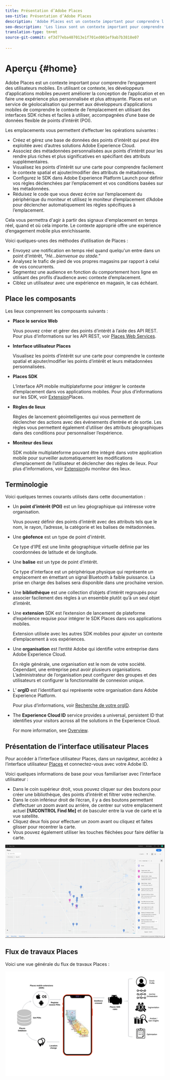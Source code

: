 ```yaml
---
title: Présentation d’Adobe Places
seo-title: Présentation d’Adobe Places
description: 'Adobe Places est un contexte important pour comprendre l’engagement des utilisateurs mobiles. En utilisant ce contexte, les développeurs d’applications mobiles peuvent améliorer la conception de l’application et en faire une expérience plus personnalisée et plus attrayante. '
seo-description: 'Les lieux sont un contexte important pour comprendre l’engagement des utilisateurs mobiles. En utilisant ce contexte, les développeurs d’applications mobiles peuvent améliorer la conception de l’application et en faire une expérience plus personnalisée et plus attrayante. '
translation-type: tm+mt
source-git-commit: ef3d77eba407013e1f701ed001ef9ab7b3818e07

---
```



# Aperçu {#home}

Adobe Places est un contexte important pour comprendre l’engagement des utilisateurs mobiles. En utilisant ce contexte, les développeurs d’applications mobiles peuvent améliorer la conception de l’application et en faire une expérience plus personnalisée et plus attrayante. Places est un service de géolocalisation qui permet aux développeurs d’applications mobiles de comprendre le contexte de l’emplacement en utilisant des interfaces SDK riches et faciles à utiliser, accompagnées d’une base de données flexible de points d’intérêt (POI).

Les emplacements vous permettent d’effectuer les opérations suivantes :

* Créez et gérez une base de données des points d’intérêt qui peut être exploitée avec d’autres solutions Adobe Experience Cloud.
* Associez des métadonnées personnalisées aux points d’intérêt pour les rendre plus riches et plus significatives en spécifiant des attributs supplémentaires.
* Visualisez les points d’intérêt sur une carte pour comprendre facilement le contexte spatial et ajouter/modifier des attributs de métadonnées.
* Configurez le SDK dans Adobe Experience Platform Launch pour définir vos règles déclenchées par l’emplacement et vos conditions basées sur les métadonnées.
* Réduisez le code que vous devez écrire sur l’emplacement du périphérique du moniteur et utilisez le moniteur d’emplacement d’Adobe pour déclencher automatiquement les règles spécifiques à l’emplacement.

Cela vous permettra d'agir à partir des signaux d'emplacement en temps réel, quand et où cela importe. Le contexte approprié offre une expérience d’engagement mobile plus enrichissante.

Voici quelques-unes des méthodes d’utilisation de Places :

* Envoyez une notification en temps réel quand quelqu'un entre dans un point d'intérêt, *"Hé...bienvenue au stade."*
* Analysez le trafic de pied de vos propres magasins par rapport à celui de vos concurrents.
* Segmentez une audience en fonction du comportement hors ligne en utilisant des profils d’audience avec contexte d’emplacement.
* Ciblez un utilisateur avec une expérience en magasin, le cas échéant.

## Place les composants

Les lieux comprennent les composants suivants :

* **Place le service Web**

   Vous pouvez créer et gérer des points d’intérêt à l’aide des API REST. Pour plus d’informations sur les API REST, voir [Places Web Services](/help/places-rest-apis/api-usage/api-usage.md).

* **Interface utilisateur Places**

   Visualisez les points d’intérêt sur une carte pour comprendre le contexte spatial et ajouter/modifier les points d’intérêt et leurs métadonnées personnalisées.

* **Places SDK**

   L’interface API mobile multiplateforme pour intégrer le contexte d’emplacement dans vos applications mobiles. Pour plus d’informations sur les SDK, voir [Extension](/help/configure-places-in-the-sdk/places-extension/places-extension.md)Places.

* **Règles de lieux**

   Règles de lancement géointelligentes qui vous permettent de déclencher des actions avec des événements d’entrée et de sortie. Les règles vous permettent également d’utiliser des attributs géographiques dans des conditions pour personnaliser l’expérience.

* **Moniteur des lieux**

   SDK mobile multiplateforme pouvant être intégré dans votre application mobile pour surveiller automatiquement les modifications d’emplacement de l’utilisateur et déclencher des règles de lieux. Pour plus d’informations, voir [Extension](/help/configure-places-in-the-sdk/places-monitor-extension/places-monitor-extension.md)du moniteur des lieux.

## Terminologie

Voici quelques termes courants utilisés dans cette documentation :

* Un **point d’intérêt (POI)** est un lieu géographique qui intéresse votre organisation.

   Vous pouvez définir des points d’intérêt avec des attributs tels que le nom, le rayon, l’adresse, la catégorie et les balises de métadonnées.

* Une **géofence** est un type de point d'intérêt.

   Ce type d’IPE est une limite géographique virtuelle définie par les coordonnées de latitude et de longitude.

* Une **balise** est un type de point d’intérêt.

   Ce type d'interface est un périphérique physique qui représente un emplacement en émettant un signal Bluetooth à faible puissance. La prise en charge des balises sera disponible dans une prochaine version.

* Une **bibliothèque** est une collection d’objets d’intérêt regroupés pour associer facilement des règles à un ensemble plutôt qu’à un seul objet d’intérêt.

* Une **extension** SDK est l’extension de lancement de plateforme d’expérience requise pour intégrer le SDK Places dans vos applications mobiles.

   Extension utilisée avec les autres SDK mobiles pour ajouter un contexte d’emplacement à vos expériences.

* Une **organisation** est l’entité Adobe qui identifie votre entreprise dans Adobe Experience Cloud.

   En règle générale, une organisation est le nom de votre société. Cependant, une entreprise peut avoir plusieurs organisations. L’administrateur de l’organisation peut configurer des groupes et des utilisateurs et configurer la fonctionnalité de connexion unique.

* L’ **orgID** est l’identifiant qui représente votre organisation dans Adobe Experience Platform.

   Pour plus d’informations, voir [Recherche de votre orgID](https://forums.adobe.com/thread/2339895).

* The **Experience Cloud ID** service provides a universal, persistent ID that identifies your visitors across all the solutions in the Experience Cloud.

   For more information, see [Overview](https://docs.adobe.com/content/help/en/id-service/using/intro/overview.html).

## Présentation de l’interface utilisateur Places

Pour accéder à l’interface utilisateur Places, dans un navigateur, accédez à l’interface utilisateur [Places](https://places.adobe.com) et connectez-vous avec votre Adobe ID.

Voici quelques informations de base pour vous familiariser avec l’interface utilisateur :

* Dans le coin supérieur droit, vous pouvez cliquer sur des boutons pour créer une bibliothèque, des points d’intérêt et filtrer votre recherche.
* Dans le coin inférieur droit de l’écran, il y a des boutons permettant d’effectuer un zoom avant ou arrière, de centrer sur votre emplacement actuel **[!UICONTROL Find Me]** et de basculer entre la vue de carte et la vue satellite.
* Cliquez deux fois pour effectuer un zoom avant ou cliquez et faites glisser pour recentrer la carte.
* Vous pouvez également utiliser les touches fléchées pour faire défiler la carte.

![](assets/location-services.png)


## Flux de travaux Places

Voici une vue générale du flux de travaux Places :

![](/help/assets/places-workflow-diagram-lc-1.png)